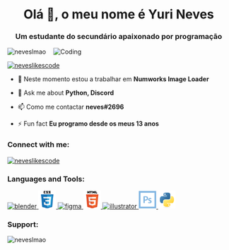 <h1 align="center">Olá 👋, o meu nome é Yuri Neves</h1>
<h3 align="center">Um estudante do secundário apaixonado por programação</h3>
<img align="right" alt="Coding" width="400" src="https://camo.githubusercontent.com/c7349616e6995fa3b26b1a0218895bf12f1c99eef377122dd7a91b2e71dc144c/68747470733a2f2f6861636b65726e6f6f6e2e636f6d2f696d616765732f66327078333666792e676966">

<p align="left"> <img src="https://komarev.com/ghpvc/?username=neveslmao&label=Profile%20views&color=0e75b6&style=flat" alt="neveslmao" /> </p>

<p align="left"> <a href="https://twitter.com/neveslikescode" target="blank"><img src="https://img.shields.io/twitter/follow/neveslikescode?logo=twitter&style=for-the-badge" alt="neveslikescode" /></a> </p>

- 🔭 Neste momento estou a trabalhar em **Numworks Image Loader**

- 💬 Ask me about **Python, Discord**

- 📫 Como me contactar **neves#2696**

- ⚡ Fun fact **Eu programo desde os meus 13 anos**

<h3 align="left">Connect with me:</h3>
<p align="left">
<a href="https://twitter.com/neveslikescode" target="blank"><img align="center" src="https://raw.githubusercontent.com/rahuldkjain/github-profile-readme-generator/master/src/images/icons/Social/twitter.svg" alt="neveslikescode" height="30" width="40" /></a>
</p>

<h3 align="left">Languages and Tools:</h3>
<p align="left"> <a href="https://www.blender.org/" target="_blank" rel="noreferrer"> <img src="https://download.blender.org/branding/community/blender_community_badge_white.svg" alt="blender" width="40" height="40"/> </a> <a href="https://www.w3schools.com/css/" target="_blank" rel="noreferrer"> <img src="https://raw.githubusercontent.com/devicons/devicon/master/icons/css3/css3-original-wordmark.svg" alt="css3" width="40" height="40"/> </a> <a href="https://www.figma.com/" target="_blank" rel="noreferrer"> <img src="https://www.vectorlogo.zone/logos/figma/figma-icon.svg" alt="figma" width="40" height="40"/> </a> <a href="https://www.w3.org/html/" target="_blank" rel="noreferrer"> <img src="https://raw.githubusercontent.com/devicons/devicon/master/icons/html5/html5-original-wordmark.svg" alt="html5" width="40" height="40"/> </a> <a href="https://www.adobe.com/in/products/illustrator.html" target="_blank" rel="noreferrer"> <img src="https://www.vectorlogo.zone/logos/adobe_illustrator/adobe_illustrator-icon.svg" alt="illustrator" width="40" height="40"/> </a> <a href="https://www.photoshop.com/en" target="_blank" rel="noreferrer"> <img src="https://raw.githubusercontent.com/devicons/devicon/master/icons/photoshop/photoshop-line.svg" alt="photoshop" width="40" height="40"/> </a> <a href="https://www.python.org" target="_blank" rel="noreferrer"> <img src="https://raw.githubusercontent.com/devicons/devicon/master/icons/python/python-original.svg" alt="python" width="40" height="40"/> </a> </p>

<h3 align="left">Support:</h3>
<p><a href="https://ko-fi.com/neveslmao"> <img align="left" src="https://cdn.ko-fi.com/cdn/kofi3.png?v=3" height="50" width="210" alt="neveslmao" /></a></p><br><br>
